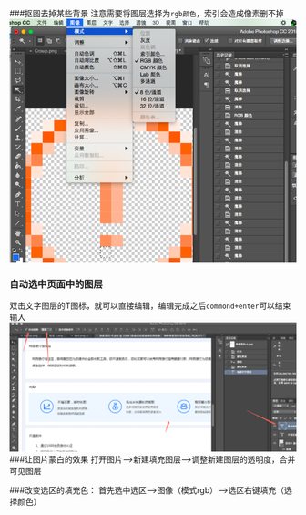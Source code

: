 ###抠图去掉某些背景
注意需要将图层选择为`rgb颜色`，索引会造成像素删不掉![](../../img/444.png)
### 自动选中页面中的图层
双击文字图层的T图标，就可以直接编辑，编辑完成之后`commond+enter`可以结束输入
![](../../img/45.png)
###让图片蒙白的效果
打开图片-->新建填充图层-->调整新建图层的透明度，合并可见图层
 
###改变选区的填充色：
   首先选中选区-->图像（模式rgb）-->选区右键填充（选择颜色）